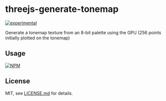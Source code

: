 # threejs-generate-tonemap

[![experimental](http://badges.github.io/stability-badges/dist/experimental.svg)](http://github.com/badges/stability-badges)

Generate a tonemap texture from an 8-bit palette using the GPU (256 points initially plotted on the tonemap)

## Usage

[![NPM](https://nodei.co/npm/threejs-generate-tonemap.png)](https://www.npmjs.com/package/threejs-generate-tonemap)

## License

MIT, see [LICENSE.md](http://github.com/eternallite/threejs-generate-tonemap/blob/master/LICENSE.md) for details.

